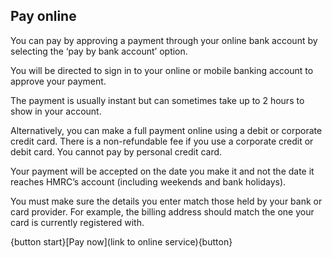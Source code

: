 ## Pay online

You can pay by approving a payment through your online bank account by selecting the ‘pay by bank account’ option.

You will be directed to sign in to your online or mobile banking account to approve your payment.

The payment is usually instant but can sometimes take up to 2 hours to show in your account.

Alternatively, you can make a full payment online using a debit or corporate credit card. There is a non-refundable fee if you use a corporate credit or debit card. You cannot pay by personal credit card.

Your payment will be accepted on the date you make it and not the date it reaches HMRC’s account (including weekends and bank holidays).

You must make sure the details you enter match those held by your bank or card provider. For example, the billing address should match the one your card is currently registered with.

{button start}[Pay now](link to online service){button}